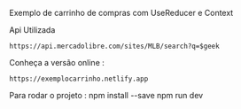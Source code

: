 Exemplo de carrinho de compras com UseReducer e Context

Api Utilizada

    https://api.mercadolibre.com/sites/MLB/search?q=$geek

Conheça a versão online :

    https://exemplocarrinho.netlify.app

Para rodar o projeto :
npm install --save
npm run dev